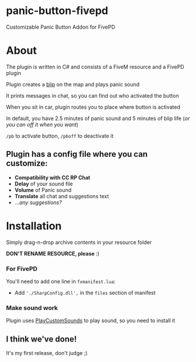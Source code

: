 # panic-button-fivepd
Customizable Panic Button Addon for FivePD

# About
The plugin is written in C# and consists of a FiveM resource and a FivePD plugin

Plugin creates a [blip](https://github.com/DR099H/panic-button-fivepd/assets/147756922/c1091a76-e577-43c1-9669-edee7ad79908) on the map and plays panic sound

It prints messages in chat, so you can find out who activated the button

When you sit in car, plugin routes you to place where button is activated

In default, you have 2.5 minutes of panic sound and 5 minutes of blip life (*or you can off it when you want*)

`/pb` to activate button, `/pboff` to deactivate it

Plugin has a config file where you can **customize**:
---
- **Compatibility with CC RP Chat**
- **Delay** of your sound file
- **Volume** of Panic sound
- **Translate** all chat and suggestions text
- ...*any suggestions?*

# Installation
Simply drag-n-drop archive contents in your resource folder

**DON'T RENAME RESOURCE, please** :)

### For FivePD
You'll need to add one line in `fxmanifest.lua`:

- Add `'./SharpConfig.dll',` in the `files` section of manifest

### Make sound work
Plugin uses [PlayCustomSounds](https://github.com/LondonStudios/PlayCustomSounds) to play sound, so you need to install it

## I think we've done!
It's my first release, don't judge ;)
